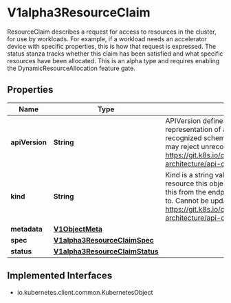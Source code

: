 

# V1alpha3ResourceClaim

ResourceClaim describes a request for access to resources in the cluster, for use by workloads. For example, if a workload needs an accelerator device with specific properties, this is how that request is expressed. The status stanza tracks whether this claim has been satisfied and what specific resources have been allocated.  This is an alpha type and requires enabling the DynamicResourceAllocation feature gate.

## Properties

| Name | Type | Description | Notes |
|------------ | ------------- | ------------- | -------------|
|**apiVersion** | **String** | APIVersion defines the versioned schema of this representation of an object. Servers should convert recognized schemas to the latest internal value, and may reject unrecognized values. More info: https://git.k8s.io/community/contributors/devel/sig-architecture/api-conventions.md#resources |  [optional] |
|**kind** | **String** | Kind is a string value representing the REST resource this object represents. Servers may infer this from the endpoint the client submits requests to. Cannot be updated. In CamelCase. More info: https://git.k8s.io/community/contributors/devel/sig-architecture/api-conventions.md#types-kinds |  [optional] |
|**metadata** | [**V1ObjectMeta**](V1ObjectMeta.md) |  |  [optional] |
|**spec** | [**V1alpha3ResourceClaimSpec**](V1alpha3ResourceClaimSpec.md) |  |  |
|**status** | [**V1alpha3ResourceClaimStatus**](V1alpha3ResourceClaimStatus.md) |  |  [optional] |


## Implemented Interfaces

* io.kubernetes.client.common.KubernetesObject


